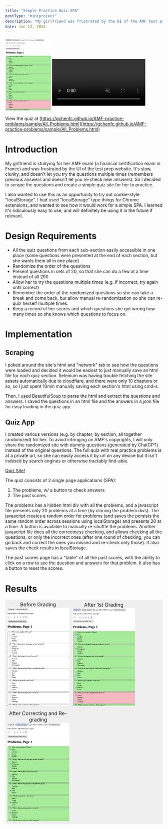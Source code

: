 ```yaml
---
title: "Simple Practice Quiz SPA"
postType: "miniproject"
description: "My girlfriend was frustrated by the UI of the AMF test prep website, so I scraped the questions and created a simple quiz site."
date: Jun 12, 2024
---
```


<div>
<img src="./cropped_problems_graded1.png" style="width: calc((100% - 60px) * 0.32915374); display: inline-block;" />
<!-- html5 video of scoresPage.mp4 -->
<video controls muted autoplay style="display: inline-block; width: calc((100% - 60px) * 0.67084626); margin-bottom: 15px;">
  <source src="scoresPage.mp4" type="video/mp4">
  Your browser does not support the video tag.
</video>
</div>

View the quiz at [https://gchenfc.github.io/AMF-practice-problems/sample/All_Problems.html](https://gchenfc.github.io/AMF-practice-problems/sample/All_Problems.html)

# Introduction
My girlfriend is studying for her AMF exam (a financial certification exam in France) and was frustrated by the UI of the test prep website.  It's slow, clunky, and doesn't let you try the questions multiple times (remembers previous answers and doesn't let you re-check new answers).  So I decided to scrape the questions and create a simple quiz site for her to practice.

I also wanted to use this as an opportunity to try out cookie-style "localStorage".  I had used "localStorage" type things for Chrome extensions, and wanted to see how it would work for a simple SPA.  I learned it's ridiculously easy to use, and will definitely be using it in the future if relevant.

# Design Requirements
* All the quiz questions from each sub-section easily accessible in one place (some questions were presented at the end of each section, but she wants them all in one place)
* Randomize the order of the questions
* Present questions in sets of 20, so that she can do a few at a time instead of all 290
* Allow her to try the questions multiple times (e.g. if incorrect, try again until correct)
* Remember the order of the randomized questions so she can take a break and come back, but allow manual re-randomization so she can re-quiz herself multiple times.
* Keep a record of her scores and which questions she got wrong how many times so she knows which questions to focus on.

# Implementation
## Scraping
I poked around the site's html and "network" tab to see how the questions were loaded and decided it would be easiest to just manually save an html file for each quiz section.  Selenium was having trouble fetching the site assets automatically due to cloudflare, and there were only 10 chapters or so, so I just spent 10min manually saving each section's html using cmd-s.

Then, I used BeautifulSoup to parse the html and extract the questions and answers.  I saved the questions in an html file and the answers in a json file for easy loading in the quiz app.

## Quiz App
I created various versions (e.g. by chapter, by section, all together randomized) for her.  To avoid infringing on AMF's copyrights, I will only share the randomized site with dummy questions (generated by ChatGPT) instead of the original questions.  The full quiz with real practice problems is at a private url, so she can easily access it by url on any device but it isn't indexed by search engines or otherwise tractably find-able.

[Quiz Site!](https://gchenfc.github.io/AMF-practice-problems/sample/All_Problems.html)

The quiz consists of 2 single page applications (SPA):
1. The problems, w/ a button to check answers
2. The past scores

The problems has a hidden html div with all the problems, and a javascript file presents only 20 problems at a time (by cloning the problem divs).  The javascript creates a random order for problems (and saves the persists the same random order across sessions using localStorage) and presents 20 at a time.  A button is available to manually re-shuffle the problems.  Another javascript file does all the correctness checking, and allows checking all the questions, or only the incorrect ones (after one round of checking, you can go back and correct the ones you missed and re-check only those).  It also saves the check results in localStorage.

The past scores page has a "table" of all the past scores, with the ability to click on a row to see the question and answers for that problem.  It also has a button to reset the scores.

# Results

<style>
  .img-container {
    background-color: #f0f0f0;
    width: 100%;
    font-size: 0;
    margin: 0;
  }
  .img-container div {
    margin: 5px;
    width: calc(33.3% - 10px);
    min-width: 200px;
    max-width: 300px;
    -o-object-fit: contain;
    object-fit: contain;
    display: inline-block;
    vertical-align: middle;
    font-size: 16px;
  }
  .img-container div * {
    text-align: center;
    margin: 0;
    padding: 0;
  }
</style>

<div class="img-container">
  <div>
    <p>Before Grading</p>
    <img alt="Problems page showing some problems, ungraded" src="cropped_problems_ungraded.png" />
  </div>
  <div>
    <p>After 1st Grading</p>
    <img alt="Problems page showing some problems, graded the first time with 1 incorrect answer shown (13 incorrect unshown)" src="cropped_problems_graded1.png" />
  </div>
  <div>
    <p>After Correcting and Re-grading</p>
    <img alt="Problems page showing some problems, graded the second time after correcting the 1 incorrect answer (12 incorrect unshown)" src="cropped_problems_graded2.png" />
  </div>
</div>